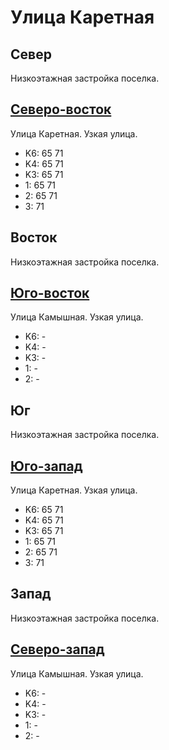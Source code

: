 # Улица Каретная

## Север

Низкоэтажная застройка поселка.

## [Северо-восток](./10410040.md)

Улица Каретная.
Узкая улица.

* K6:   65  71
* K4:   65  71
* K3:   65  71
* 1:    65  71
* 2:    65  71
* 3:    71

## Восток

Низкоэтажная застройка поселка.

## [Юго-восток](./10410050.md)

Улица Камышная.
Узкая улица.

* K6:   -
* K4:   -
* K3:   -
* 1:    -
* 2:    -

## Юг

Низкоэтажная застройка поселка.

## [Юго-запад](./10405050.md)

Улица Каретная.
Узкая улица.

* K6:   65  71
* K4:   65  71
* K3:   65  71
* 1:    65  71
* 2:    65  71
* 3:    71

## Запад

Низкоэтажная застройка поселка.

## [Северо-запад](./10395040.md)

Улица Камышная.
Узкая улица.

* K6:   -
* K4:   -
* K3:   -
* 1:    -
* 2:    -

